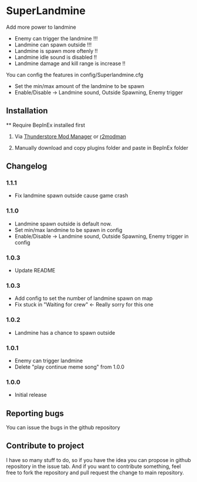 # SuperLandmine

Add more power to landmine

* Enemy can trigger the landmine !!! 
* Landmine can spawn outside !!!
* Landmine is spawn more oftenly !!
* Landmine idle sound is disabled !!
* Landmine damage and kill range is increase !!

You can config the features in config/Superlandmine.cfg
- Set the min/max amount of the landmine to be spawn
- Enable/Disable -> Landmine sound, Outside Spawning, Enemy trigger

## Installation
** Require BepInEx installed first

1. Via [Thunderstore Mod Manager](https://www.overwolf.com/app/Thunderstore-Thunderstore_Mod_Manager) or [r2modman](https://for-the-king.thunderstore.io/package/ebkr/r2modman/)

2. Manually download and copy plugins folder and paste in BepInEx folder 



## Changelog

### 1.1.1

* Fix landmine spawn outside cause game crash

### 1.1.0

* Landmine spawn outside is default now.
* Set min/max landmine to be spawn in config
* Enable/Disable -> Landmine sound, Outside Spawning, Enemy trigger in config

### 1.0.3

* Update README

### 1.0.3

* Add config to set the number of landmine spawn on map
* Fix stuck in "Waiting for crew" <- Really sorry for this one


### 1.0.2

* Landmine has a chance to spawn outside

### 1.0.1

* Enemy can trigger landmine
* Delete "play continue meme song" from 1.0.0

### 1.0.0

* Initial release


## Reporting bugs
You can issue the bugs in the github repository

## Contribute to project
I have so many stuff to do, so if you have the idea you can propose in github repository in the issue tab.
And if you want to contribute something, feel free to fork the repository and pull request the change to main repository.
